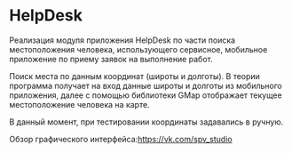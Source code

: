 # HelpDesk
Реализация модуля приложения HelpDesk по части поиска местоположения человека, 
использующего сервисное, мобильное приложение по приему заявок на выполнение работ.

Поиск места по данным координат (широты и долготы). 
В теории программа получает на вход данные широты и долготы из мобильного приложения,
далее с помощью библиотеки GMap отображает текущее местоположение человека на карте.

В данный момент, при тестировании координаты задавались в ручную.

Обзор графического интерфейса:https://vk.com/spv_studio

